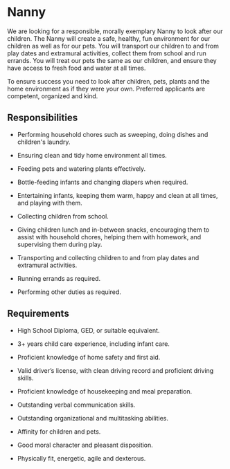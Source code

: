 # Nanny

We are looking for a responsible, morally exemplary Nanny to look after our children. The Nanny will create a safe, healthy, fun environment for our children as well as for our pets. You will transport our children to and from play dates and extramural activities, collect them from school and run errands. You will treat our pets the same as our children, and ensure they have access to fresh food and water at all times.

To ensure success you need to look after children, pets, plants and the home environment as if they were your own. Preferred applicants are competent, organized and kind.

## Responsibilities

* Performing household chores such as sweeping, doing dishes and children's laundry.

* Ensuring clean and tidy home environment all times.

* Feeding pets and watering plants effectively.

* Bottle-feeding infants and changing diapers when required.

* Entertaining infants, keeping them warm, happy and clean at all times, and playing with them.

* Collecting children from school.

* Giving children lunch and in-between snacks, encouraging them to assist with household chores, helping them with homework, and supervising them during play.

* Transporting and collecting children to and from play dates and extramural activities.

* Running errands as required.

* Performing other duties as required.

## Requirements

* High School Diploma, GED, or suitable equivalent.

* 3+ years child care experience, including infant care.

* Proficient knowledge of home safety and first aid.

* Valid driver’s license, with clean driving record and proficient driving skills.

* Proficient knowledge of housekeeping and meal preparation.

* Outstanding verbal communication skills.

* Outstanding organizational and multitasking abilities.

* Affinity for children and pets.

* Good moral character and pleasant disposition.

* Physically fit, energetic, agile and dexterous.


